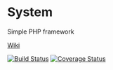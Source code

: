 System
======
Simple PHP framework

[Wiki](https://github.com/oRastor/system/wiki)

[![Build Status](https://travis-ci.org/oRastor/system.svg?branch=master)](https://travis-ci.org/oRastor/system)
[![Coverage Status](https://coveralls.io/repos/oRastor/system/badge.png)](https://coveralls.io/r/oRastor/system)
